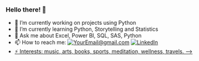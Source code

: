 ### Hello there! 👋

- 🔭 I’m currently working on projects using Python
- 🌱 I’m currently learning Python, Storytelling and Statistics 
- 💬 Ask me about Excel, Power BI, SQL, SAS, Python
- 📫 How to reach me: 
<a href="mailto:rockigo@gmail.com">![YourEmail@gmail.com](https://img.shields.io/badge/Gmail-D14836?style=for-the-badge&logo=gmail&logoColor=white)</a>
<a href="linkedin.com/in/rodrigohigashi">![LinkedIn](https://img.shields.io/badge/linkedin-%230077B5.svg?style=for-the-badge&logo=linkedin&logoColor=white)
- ⚡ Interests: music, arts, books, sports, meditation, wellness, travels.
-->
